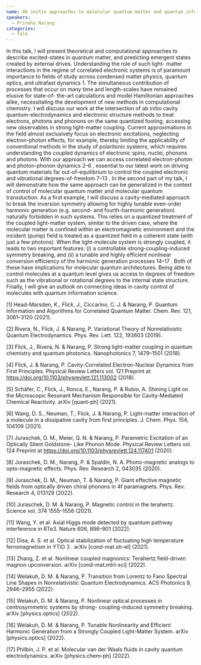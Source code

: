 ```yaml
---
name: Ab initio approaches to molecular quantum matter and quantum information science
speakers:
  - Prineha Narang
categories:
  - Talk
---
```

In this talk, I will present theoretical and computational approaches to describe excited-states in quantum
matter, and predicting emergent states created by external drives. Understanding the role of such light-
matter interactions in the regime of correlated electronic systems is of paramount importance to fields of
study across condensed matter physics, quantum optics, and ultrafast dynamics 1. The simultaneous
contribution of processes that occur on many time and length-scales have remained elusive for state-of-
the-art calculations and model Hamiltonian approaches alike, necessitating the development of new
methods in computational chemistry. I will discuss our work at the intersection of ab initio cavity
quantum-electrodynamics and electronic structure methods to treat electrons, photons and phonons on the
same quantized footing, accessing new observables in strong light-matter coupling. Current
approximations in the field almost exclusively focus on electronic excitations, neglecting electron-photon
effects, for example, thereby limiting the applicability of conventional methods in the study of polaritonic
systems, which requires understanding the coupled dynamics of electronic spins, nuclei, phonons and
photons. With our approach we can access correlated electron-photon and photon-phonon dynamics 2–6 ,
essential to our latest work on driving quantum materials far out-of-equilibrium to control the coupled
electronic and vibrational degrees-of-freedom 7–13 . In the second part of my talk, I will demonstrate how
the same approach can be generalized in the context of control of molecular quantum matter and
molecular quantum transduction. As a first example, I will discuss a cavity-mediated approach to break
the inversion symmetry allowing for highly tunable even-order harmonic generation (e.g. second- and
fourth-harmonic generation) naturally forbidden in such systems. This relies on a quantized treatment of
the coupled light-matter system, similar to the driven case, where the molecular matter is confined within
an electromagnetic environment and the incident (pump) field is treated as a quantized field in a coherent
state (with just a few photons). When the light-molecule system is strongly coupled, it leads to two
important features: (i) a controllable strong-coupling-induced symmetry breaking, and (ii) a tunable and
highly efficient nonlinear conversion efficiency of the harmonic generation processes 14–17 . Both of these
have implications for molecular quantum architectures. Being able to control molecules at a quantum
level gives us access to degrees of freedom such as the vibrational or rotational degrees to the internal
state structure. Finally, I will give an outlook on connecting ideas in cavity control of molecules with
quantum information science.

[1] Head-Marsden, K., Flick, J., Ciccarino, C. J. &amp; Narang, P. Quantum Information and Algorithms for
Correlated Quantum Matter. Chem. Rev. 121, 3061–3120 (2021).

[2] Rivera, N., Flick, J. &amp; Narang, P. Variational Theory of Nonrelativistic Quantum Electrodynamics.
Phys. Rev. Lett. 122, 193603 (2019).

[3] Flick, J., Rivera, N. &amp; Narang, P. Strong light-matter coupling in quantum chemistry and quantum
photonics. Nanophotonics 7, 1479–1501 (2018).

[4] Flick, J. &amp; Narang, P. Cavity-Correlated Electron-Nuclear Dynamics from First Principles. Physical
Review Letters vol. 121 Preprint at https://doi.org/10.1103/physrevlett.121.113002 (2018).

[5] Schäfer, C., Flick, J., Ronca, E., Narang, P. &amp; Rubio, A. Shining Light on the Microscopic Resonant
Mechanism Responsible for Cavity-Mediated Chemical Reactivity. arXiv [quant-ph] (2021).

[6] Wang, D. S., Neuman, T., Flick, J. &amp; Narang, P. Light-matter interaction of a molecule in a
dissipative cavity from first principles. J. Chem. Phys. 154, 104109 (2021).

[7] Juraschek, D. M., Meier, Q. N. &amp; Narang, P. Parametric Excitation of an Optically Silent Goldstone-
Like Phonon Mode. Physical Review Letters vol. 124 Preprint at
https://doi.org/10.1103/physrevlett.124.117401 (2020).

[8] Juraschek, D. M., Narang, P. &amp; Spaldin, N. A. Phono-magnetic analogs to opto-magnetic effects.
Phys. Rev. Research 2, 043035 (2020).

[9] Juraschek, D. M., Neuman, T. &amp; Narang, P. Giant effective magnetic fields from optically driven
chiral phonons in 4f paramagnets. Phys. Rev. Research 4, 013129 (2022).

[10] Juraschek, D. M. &amp; Narang, P. Magnetic control in the terahertz. Science vol. 374 1555–1556
(2021).

[11] Wang, Y. et al. Axial Higgs mode detected by quantum pathway interference in RTe3. Nature 606,
896–901 (2022).

[12] Disa, A. S. et al. Optical stabilization of fluctuating high temperature ferromagnetism in YTiO 3 .
arXiv [cond-mat.str-el] (2021).

[13] Zhang, Z. et al. Nonlinear coupled magnonics: Terahertz field-driven magnon upconversion. arXiv
[cond-mat.mtrl-sci] (2022).

[14] Welakuh, D. M. &amp; Narang, P. Transition from Lorentz to Fano Spectral Line Shapes in
Nonrelativistic Quantum Electrodynamics. ACS Photonics 9, 2946–2955 (2022).

[15] Welakuh, D. M. &amp; Narang, P. Nonlinear optical processes in centrosymmetric systems by strong-
coupling-induced symmetry breaking. arXiv [physics.optics] (2022).

[16] Welakuh, D. M. &amp; Narang, P. Tunable Nonlinearity and Efficient Harmonic Generation from a
Strongly Coupled Light-Matter System. arXiv [physics.optics] (2022).

[17] Philbin, J. P. et al. Molecular van der Waals fluids in cavity quantum electrodynamics. arXiv
[physics.chem-ph] (2022).